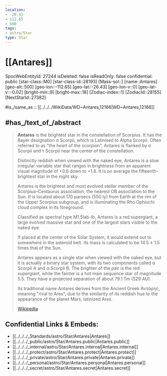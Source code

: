 ```yaml
---
location:
- -26.43
- 112.65
- 500
tags:
- astro/Star
type: Star
---
```


# [[Antares]] 


SpocWebEntityId: 27244
isDeleted: false
isReadOnly: false
confidential: public
[star-class::M0]
[star-class-id::28193]
[Mass-sol::]
[name::Antares]
[geo-alt::500]
[geo-lon::-112.65]
[geo-lat::-26.43]
[geo-lon-v::0]
[geo-lat-v::-0.02]
[bright-min::9]
[bright-max::18]
[Zodiac-index::1]
[ZodiacId::28155]
[NextStarId::27382]

#is_/same_as :: [[../../../WikiData/WD~Antares,12166|WD~Antares,12166]] 


## #has_/text_of_/abstract 

> **Antares** is the brightest star in the constellation of Scorpius. 
> It has the Bayer designation α Scorpii, which is Latinised to Alpha Scorpii. 
> Often referred to as "the heart of the scorpion", 
> Antares is flanked by σ Scorpii and τ Scorpii near the center of the constellation. 
> 
> Distinctly reddish when viewed with the naked eye, Antares is a slow irregular variable star 
> that ranges in brightness from an apparent visual magnitude of +0.6 down to +1.6. 
> It is on average the fifteenth-brightest star in the night sky. 
> 
> Antares is the brightest and most evolved stellar member of the Scorpius–Centaurus association, 
> the nearest OB association to the Sun. 
> It is located about 170 parsecs (550 ly) from Earth at the rim of the Upper Scorpius subgroup, 
> and is illuminating the Rho Ophiuchi cloud complex in its foreground.
>
> Classified as spectral type M1.5Iab-Ib, Antares is a red supergiant, 
> a large evolved massive star and one of the largest stars visible to the naked eye. 
> 
> If placed at the center of the Solar System, it would extend out to somewhere in the asteroid belt. 
> Its mass is calculated to be 14.5 ± 1.5 times that of the Sun. 
> 
> Antares appears as a single star when viewed with the naked eye, 
> but it is actually a binary star system, with its two components called α Scorpii A and α Scorpii B. 
> The brighter of the pair is the red supergiant, while the fainter is a hot main sequence star of magnitude 5.5. 
> They have a projected separation of about 79.1 Tm (529 AU).
>
> Its traditional name Antares derives from the Ancient Greek Ἀντάρης, meaning "rival to Ares", 
> due to the similarity of its reddish hue to the appearance of the planet Mars, latinized Ares.
>
> [Wikipedia](https://en.wikipedia.org/wiki/Antares) 

## Confidential Links & Embeds: 
- [[../../../_Standards/astro/Star/Antares|Antares]] 
- [[../../../_public/astro/Star/Antares.public|Antares.public]] 
- [[../../../_internal/astro/Star/Antares.internal|Antares.internal]] 
- [[../../../_protect/astro/Star/Antares.protect|Antares.protect]] 
- [[../../../_private/astro/Star/Antares.private|Antares.private]] 
- [[../../../_personal/astro/Star/Antares.personal|Antares.personal]] 
- [[../../../_secret/astro/Star/Antares.secret|Antares.secret]]

